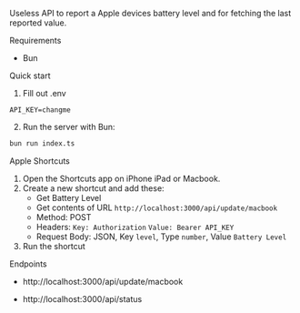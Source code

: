 Useless API to report a Apple devices battery level and for fetching the last reported value.

Requirements
- Bun

Quick start
1. Fill out .env

```
API_KEY=changme
```

2. Run the server with Bun:

```bash
bun run index.ts
```

Apple Shortcuts

1. Open the Shortcuts app on iPhone iPad or Macbook.
2. Create a new shortcut and add these:
	- Get Battery Level
	- Get contents of URL ``http://localhost:3000/api/update/macbook``
	- Method: POST
	- Headers: `Key: Authorization` `Value: Bearer API_KEY`
    - Request Body: JSON, Key ``level``, Type ``number``, Value ``Battery Level``
3. Run the shortcut

Endpoints

- http://localhost:3000/api/update/macbook

- http://localhost:3000/api/status
